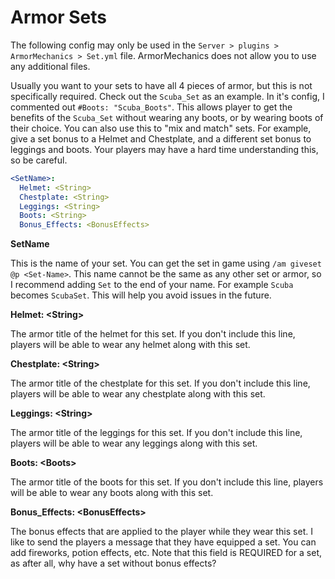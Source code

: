 # Armor Sets

The following config may only be used in the `Server > plugins > ArmorMechanics > Set.yml` file. ArmorMechanics does not allow you to use any additional files.

Usually you want to your sets to have all 4 pieces of armor, but this is not specifically required. Check out the `Scuba_Set` as an example. In it's config, I commented out `#Boots: "Scuba_Boots"`. This allows player to get the benefits of the `Scuba_Set` without wearing any boots, or by wearing boots of their choice. You can also use this to "mix and match" sets. For example, give a set bonus to a Helmet and Chestplate, and a different set bonus to leggings and boots. Your players may have a hard time understanding this, so be careful.

```yaml
<SetName>:
  Helmet: <String>
  Chestplate: <String>
  Leggings: <String>
  Boots: <String>
  Bonus_Effects: <BonusEffects>
```

**SetName**

This is the name of your set. You can get the set in game using `/am giveset @p <Set-Name>`. This name cannot be the same as any other set or armor, so I recommend adding `Set` to the end of your name. For example `Scuba` becomes `ScubaSet`. This will help you avoid issues in the future.

**Helmet: \<String>**

The armor title of the helmet for this set. If you don't include this line, players will be able to wear any helmet along with this set.

**Chestplate: \<String>**

The armor title of the chestplate for this set. If you don't include this line, players will be able to wear any chestplate along with this set.

**Leggings: \<String>**

The armor title of the leggings for this set. If you don't include this line, players will be able to wear any leggings along with this set.

**Boots: \<Boots>**

The armor title of the boots for this set. If you don't include this line, players will be able to wear any boots along with this set.

**Bonus\_Effects: \<BonusEffects>**

The bonus effects that are applied to the player while they wear this set. I like to send the players a message that they have equipped a set. You can add fireworks, potion effects, etc. Note that this field is REQUIRED for a set, as after all, why have a set without bonus effects?
